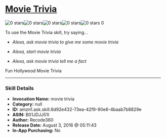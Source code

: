 # [Movie Trivia](http://alexa.amazon.com/#skills/amzn1.ask.skill.6d92e432-73ea-42f9-90e6-4baab7b8829e)
![0 stars](../../images/ic_star_border_black_18dp_1x.png)![0 stars](../../images/ic_star_border_black_18dp_1x.png)![0 stars](../../images/ic_star_border_black_18dp_1x.png)![0 stars](../../images/ic_star_border_black_18dp_1x.png)![0 stars](../../images/ic_star_border_black_18dp_1x.png) 0

To use the Movie Trivia skill, try saying...

* *Alexa, ask movie trivia to give me some movie trivia*

* *Alexa, start movie trivia*

* *Alexa, ask movie trivia tell me a fact*

Fun Hollywood Movie Trivia

***

### Skill Details

* **Invocation Name:** movie trivia
* **Category:** null
* **ID:** amzn1.ask.skill.6d92e432-73ea-42f9-90e6-4baab7b8829e
* **ASIN:** B01JDJJ51I
* **Author:** Recode360
* **Release Date:** August 3, 2016 @ 05:11:43
* **In-App Purchasing:** No
